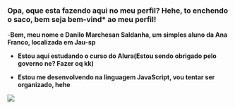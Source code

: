 ### Opa, oque esta fazendo aqui no meu perfil? Hehe, to enchendo o saco, bem seja bem-vind* ao meu perfil!


-__Bem, meu nome e Danilo Marchesan Saldanha, um simples aluno da Ana Franco, localizada em Jau-sp__

- __Estou aqui estudando o curso do Alura(Estou sendo obrigado pelo governo ne? Fazer oq kk)__

- __Estou me desenvolvendo na linguagem JavaScript, vou tentar ser organizado, hehe__





![](https://media.tenor.com/1gFzK_loCE4AAAAM/ayano-tateyama.gif)
